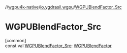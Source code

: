 //[wgpu4k-native](../../index.md)/[io.ygdrasil.wgpu](index.md)/[WGPUBlendFactor_Src](-w-g-p-u-blend-factor_-src.md)

# WGPUBlendFactor_Src

[common]\
const val [WGPUBlendFactor_Src](-w-g-p-u-blend-factor_-src.md): [WGPUBlendFactor](-w-g-p-u-blend-factor/index.md)